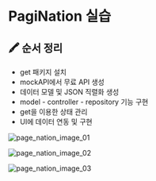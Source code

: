 # PagiNation 실습

## 🖍️ 순서 정리

- get 패키지 설치
- mockAPI에서 무료 API 생성
- 데이터 모델 및 JSON 직렬화 생성
- model - controller - repository 기능 구현
- get을 이용한 상태 관리
- UI에 데이터 연동 및 구현

![page_nation_image_01](https://github.com/chanbeenkim/pagination_practice/assets/118510224/90f5d4f3-a084-490d-8e08-29f4b55dc9cf)

![page_nation_image_02](https://github.com/chanbeenkim/pagination_practice/assets/118510224/8dabe6dd-6ae0-45d2-bb75-9f73d8a2018a)

![page_nation_image_03](https://github.com/chanbeenkim/pagination_practice/assets/118510224/d76d9656-f588-4e46-9358-13d0d3a23795)
